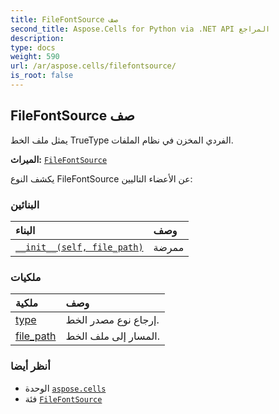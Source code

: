 ```yaml
---
title: FileFontSource صف
second_title: Aspose.Cells for Python via .NET API المراجع
description:
type: docs
weight: 590
url: /ar/aspose.cells/filefontsource/
is_root: false
---
```

##  FileFontSource صف
يمثل ملف الخط TrueType الفردي المخزن في نظام الملفات.



**الميراث:** [`FileFontSource`](/cells/python-net/ar/aspose.cells/filefontsource)



يكشف النوع FileFontSource عن الأعضاء التاليين:

###  البنائين
| البناء| وصف|
| :- | :- |
| [`__init__(self, file_path)`](/cells/python-net/ar/aspose.cells/filefontsource/__init__/#str) | ممرضة|


###  ملكيات
| ملكية| وصف|
| :- | :- |
| [type](/cells/python-net/ar/aspose.cells/filefontsource/type) |إرجاع نوع مصدر الخط.|
| [file_path](/cells/python-net/ar/aspose.cells/filefontsource/file_path) | المسار إلى ملف الخط.|



###  أنظر أيضا
* الوحدة [`aspose.cells`](..)
* فئة [`FileFontSource`](/cells/python-net/ar/aspose.cells/filefontsource)
